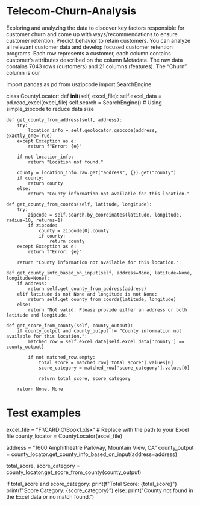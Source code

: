# Telecom-Churn-Analysis
Exploring and analyzing the data to discover key factors responsible for customer churn and come up with ways/recommendations to ensure customer retention.
Predict behavior to retain customers. You can analyze all relevant customer data and develop focused customer retention programs. Each row represents a customer, each column contains customer’s attributes described on the column Metadata. The raw data contains 7043 rows (customers) and 21 columns (features). The “Churn” column is our 




import pandas as pd
from uszipcode import SearchEngine

class CountyLocator:
    def __init__(self, excel_file):
        self.excel_data = pd.read_excel(excel_file)
        self.search = SearchEngine() # Using simple_zipcode to reduce data size

    def get_county_from_address(self, address):
        try:
            location_info = self.geolocator.geocode(address, exactly_one=True)
        except Exception as e:
            return f"Error: {e}"

        if not location_info:
            return "Location not found."

        county = location_info.raw.get("address", {}).get("county")
        if county:
            return county
        else:
            return "County information not available for this location."

    def get_county_from_coords(self, latitude, longitude):
        try:
            zipcode = self.search.by_coordinates(latitude, longitude, radius=10, returns=1)
            if zipcode:
                county = zipcode[0].county
                if county:
                    return county
        except Exception as e:
            return f"Error: {e}"

        return "County information not available for this location."

    def get_county_info_based_on_input(self, address=None, latitude=None, longitude=None):
        if address:
            return self.get_county_from_address(address)
        elif latitude is not None and longitude is not None:
            return self.get_county_from_coords(latitude, longitude)
        else:
            return "Not valid. Please provide either an address or both latitude and longitude."

    def get_score_from_county(self, county_output):
        if county_output and county_output != "County information not available for this location.":
            matched_row = self.excel_data[self.excel_data['county'] == county_output]

            if not matched_row.empty:
                total_score = matched_row['total_score'].values[0]
                score_category = matched_row['score_category'].values[0]

                return total_score, score_category

        return None, None

# Test examples
excel_file = "F:\CARDIO\Book1.xlsx"  # Replace with the path to your Excel file
county_locator = CountyLocator(excel_file)

address = "1600 Amphitheatre Parkway, Mountain View, CA"
county_output = county_locator.get_county_info_based_on_input(address=address)

total_score, score_category = county_locator.get_score_from_county(county_output)

if total_score and score_category:
    print(f"Total Score: {total_score}")
    print(f"Score Category: {score_category}")
else:
    print("County not found in the Excel data or no match found.")
